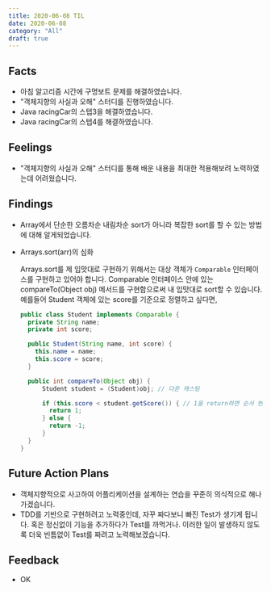 ```yaml
---
title: 2020-06-08 TIL
date: 2020-06-08
category: "All"
draft: true
---
```


## Facts

- 아침 알고리즘 시간에 구명보트 문제를 해결하였습니다.
- "객체지향의 사실과 오해" 스터디를 진행하였습니다.
- Java racingCar의 스텝3을 해결하였습니다.
- Java racingCar의 스텝4를 해결하였습니다.

## Feelings

- "객체지향의 사실과 오해" 스터디를 통해 배운 내용을 최대한 적용해보려 노력하였는데 어려웠습니다.

## Findings

- Array에서 단순한 오름차순 내림차순 sort가 아니라 복잡한 sort를 할 수 있는 방법에 대해 알게되었습니다.
- Arrays.sort(arr)의 심화

  Arrays.sort를 제 입맛대로 구현하기 위해서는 대상 객체가 `Comparable` 인터페이스를 구현하고 있어야 합니다. Comparable 인터페이스 안에 있는 compareTo(Object obj) 메서드를 구현함으로써 내 입맛대로 sort할 수 있습니다. 예를들어 Student 객체에 있는 score를 기준으로 정렬하고 싶다면,

  ```java
  public class Student implements Comparable {
    private String name;
    private int score;

    public Student(String name, int score) {
      this.name = name;
      this.score = score;
    }

    public int compareTo(Object obj) {
        Student student = (Student)obj; // 다운 캐스팅

        if (this.score < student.getScore()) { // 1을 return하면 순서 변경
          return 1;
        } else {
          return -1;
        }
    }
  }
  ```

## Future Action Plans

- 객체지향적으로 사고하여 어플리케이션을 설계하는 연습을 꾸준히 의식적으로 해나가겠습니다.
- TDD를 기반으로 구현하려고 노력중인데, 자꾸 짜다보니 빠진 Test가 생기게 됩니다. 혹은 정신없이 기능을 추가하다가 Test를 까먹거나. 이러한 일이 발생하지 않도록 더욱 빈틈없이 Test를 짜려고 노력해보겠습니다.

## Feedback

- OK
